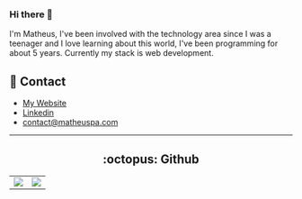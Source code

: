 ### Hi there 👋
I'm Matheus, I've been involved with the technology area since I was a teenager and I love learning about this world, I've been programming for about 5 years. Currently my stack is web development.

## 📧 Contact
- [My Website](https://matheuspa.com)
- [Linkedin](https://www.linkedin.com/in/matheus-p-agostinho/)
- [contact@matheuspa.com](mailto:contact@matheuspa.com)

---

<center>
 <h2> :octopus: Github </h2>
 <table>
   <td>
     <img src="https://github-readme-stats.vercel.app/api?username=themath123&theme=dark&show_icons=true">   
   </td>
   <td>
     <img src="https://github-readme-stats.vercel.app/api/top-langs/?username=anuraghazra&theme=dark&layout=compact&exclude_repo=exerciciosemc&langs_count=4">
   </td>
 </table>
</center>
